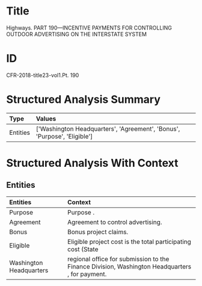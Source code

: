 # Title

 Highways. PART 190—INCENTIVE PAYMENTS FOR CONTROLLING OUTDOOR ADVERTISING ON THE INTERSTATE SYSTEM


# ID

 CFR-2018-title23-vol1.Pt. 190


# Structured Analysis Summary

| Type     | Values                                                                   |
|:---------|:-------------------------------------------------------------------------|
| Entities | ['Washington Headquarters', 'Agreement', 'Bonus', 'Purpose', 'Eligible'] |


# Structured Analysis With Context

 


## Entities

| Entities                | Context                                                                                        |
|:------------------------|:-----------------------------------------------------------------------------------------------|
| Purpose                 | Purpose .                                                                                      |
| Agreement               | Agreement  to control advertising.                                                             |
| Bonus                   | Bonus  project claims.                                                                         |
| Eligible                | Eligible project cost is the total participating cost (State                                   |
| Washington Headquarters | regional office for submission to the Finance Division, Washington Headquarters , for payment. |


